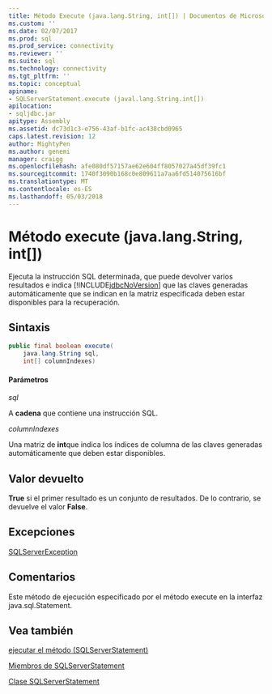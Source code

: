 ```yaml
---
title: Método Execute (java.lang.String, int[]) | Documentos de Microsoft
ms.custom: ''
ms.date: 02/07/2017
ms.prod: sql
ms.prod_service: connectivity
ms.reviewer: ''
ms.suite: sql
ms.technology: connectivity
ms.tgt_pltfrm: ''
ms.topic: conceptual
apiname:
- SQLServerStatement.execute (javal.lang.String.int[])
apilocation:
- sqljdbc.jar
apitype: Assembly
ms.assetid: dc73d1c3-e756-43af-b1fc-ac438cbd0965
caps.latest.revision: 12
author: MightyPen
ms.author: genemi
manager: craigg
ms.openlocfilehash: afe080df57157ae62e604ff8057027a45df39fc1
ms.sourcegitcommit: 1740f3090b168c0e809611a7aa6fd514075616bf
ms.translationtype: MT
ms.contentlocale: es-ES
ms.lasthandoff: 05/03/2018
---
```

# <a name="execute-method-javalangstring-int"></a>Método execute (java.lang.String, int[])

  Ejecuta la instrucción SQL determinada, que puede devolver varios resultados e indica [!INCLUDE[jdbcNoVersion](../../../includes/jdbcnoversion-md.md)] que las claves generadas automáticamente que se indican en la matriz especificada deben estar disponibles para la recuperación.

## <a name="syntax"></a>Sintaxis

```Java
public final boolean execute(
    java.lang.String sql,
    int[] columnIndexes)
```

#### <a name="parameters"></a>Parámetros
*sql*

A **cadena** que contiene una instrucción SQL.

*columnIndexes*

Una matriz de **int**que indica los índices de columna de las claves generadas automáticamente que deben estar disponibles.

## <a name="return-value"></a>Valor devuelto
**True** si el primer resultado es un conjunto de resultados. De lo contrario, se devuelve el valor **False**.
  
## <a name="exceptions"></a>Excepciones
[SQLServerException](./sqlserverexception-class.md)

## <a name="remarks"></a>Comentarios
Este método de ejecución especificado por el método execute en la interfaz java.sql.Statement.

## <a name="see-also"></a>Vea también

[ejecutar el método &#40;SQLServerStatement&#41;](./execute-method-sqlserverstatement.md)

[Miembros de SQLServerStatement](./sqlserverstatement-members.md)

[Clase SQLServerStatement](./sqlserverstatement-class.md)
